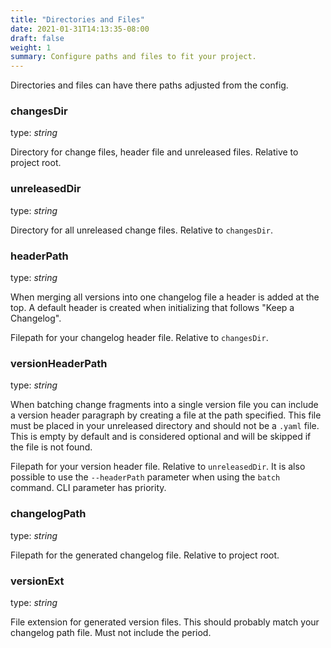```yaml
---
title: "Directories and Files"
date: 2021-01-31T14:13:35-08:00
draft: false
weight: 1
summary: Configure paths and files to fit your project.
---
```


Directories and files can have there paths adjusted from the config.

### changesDir
type: _string_

Directory for change files, header file and unreleased files.
Relative to project root.

### unreleasedDir
type: _string_

Directory for all unreleased change files.
Relative to `changesDir`.

### headerPath
type: _string_

When merging all versions into one changelog file a header is added at the top.
A default header is created when initializing that follows "Keep a Changelog".

Filepath for your changelog header file.
Relative to `changesDir`.

### versionHeaderPath
type: _string_

When batching change fragments into a single version file you can include a version header
paragraph by creating a file at the path specified.
This file must be placed in your unreleased directory and should not be a `.yaml` file.
This is empty by default and is considered optional and will be skipped if the file is not found.

Filepath for your version header file.
Relative to `unreleasedDir`.
It is also possible to use the `--headerPath` parameter when using the `batch` command.
CLI parameter has priority.

### changelogPath
type: _string_

Filepath for the generated changelog file.
Relative to project root.

### versionExt
type: _string_

File extension for generated version files.
This should probably match your changelog path file.
Must not include the period.
